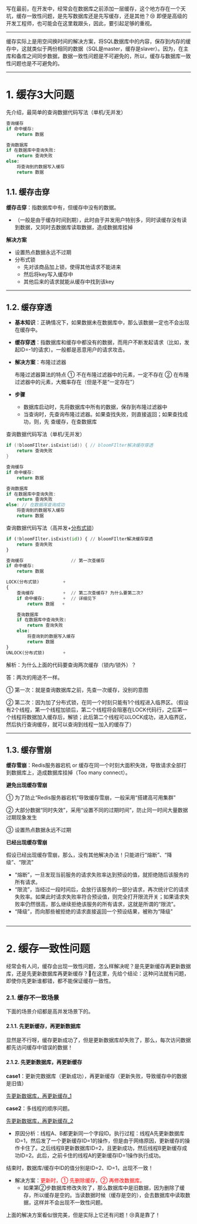 写在最前，在开发中，经常会在数据库之前添加一层缓存，这个地方存在一个天坑，缓存一致性问题，是先写数据库还是先写缓存，还是其他？:cry: 即便是高级的开发工程师，也可能会在这里栽跟头，因此，要引起足够的重视。

---

缓存实际上是用空间换时间的解决方案，将SQL数据库中的内容，保存到内存的缓存中，这就类似于两份相同的数据（SQL是master，缓存是slaver）。因为，在主库和备库之间同步数据，数据一致性问题是不可避免的，所以，缓存与数据库一致性问题也是不可避免的。

---

# 1. 缓存3大问题

先介绍，最简单的查询数据代码写法（单机/无并发）

```python
查询缓存
if 命中缓存:
	return 数据

查询数据库
if 在数据库中查询失败:
	return 查询失败
else:
	将查询到的数据写入缓存
	return 数据
```

## 1.1. 缓存击穿

**缓存击穿**：指数据库中有，但缓存中没有的数据。

- （一般是由于缓存时间到期），此时由于并发用户特别多，同时读缓存没有读到数据，又同时去数据库读取数据，造成数据库挂掉

**解决方案**

- 设置热点数据永远不过期
- 分布式锁
  - 先对该商品加上锁，使得其他请求不能进来
  - 然后将key写入缓存中
  - 其他后来的请求就能从缓存中找到该key

---

## 1.2. 缓存穿透

- **基本知识**：正确情况下，如果数据未在数据库中，那么该数据一定也不会出现在缓存中。

- **缓存穿透**：指数据库和缓存中都没有的数据，而用户不断发起请求（比如，发起ID=-1的请求）。一般都是恶意用户的请求攻击。

- **解决方案**：布隆过滤器

  布隆过滤器算法的特点 ① 不在布隆过滤器中的元素，一定不存在 ② 在布隆过滤器中的元素，大概率存在（但是不是“一定存在”）

- **步骤**

  - 数据库启动时，先将数据库中所有的数据，保存到布隆过滤器中
  - 当查询时，先查询布隆过滤器。如果查找失败，则直接返回；如果查找成功，则，先 查缓存，在查数据库



查询数据代码写法（单机/无并发）

```c
if (!bloomFIlter.isExist(id)) { // bloomFIlter解决缓存穿透
    return 查询失败
}

查询缓存
if 命中缓存:
	return 数据

查询数据库
if 在数据库中查询失败:
	return 查询失败
else: // 在数据库查询成功
	将查询到的数据写入缓存
	return 数据
```

查询数据代码写法（高并发+[分布式锁](https://github.com/gEricy/knownledge/blob/master/X_%E5%88%86%E5%B8%83%E5%BC%8F/%E5%88%86%E5%B8%83%E5%BC%8F%E9%94%81.md)）

```python
if (!bloomFIlter.isExist(id)) { // bloomFIlter解决缓存穿透
    return 查询失败
}

查询缓存			      // 第一次查缓存
if 命中缓存:
	return 数据

LOCK(分布式锁)         +
{
    查询缓存		   +  // 第二次查缓存? 为什么要第二次?
    if 命中缓存:       +  // 详细见下
        return 数据   +

    查询数据库
    if 在数据库中查询失败:
        return 查询失败
    else:
        将查询到的数据写入缓存
        return 数据
}
UNLOCK(分布式锁)       +
```

解析：为什么上面的代码要查询两次缓存（锁内/锁外）？

答：两次的用途不一样。

① 第一次：就是查询数据库之前，先查一次缓存，没别的意图

② 第二次：因为加了分布式锁，在同一个时刻只能有1个线程进入临界区。（假设有2个线程，第一个线程加锁后，第二个线程将会阻塞在LOCK代码行，之后第一个线程将数据加入缓存后，解锁；此后第二个线程可以LOCK成功，进入临界区，然后执行查询缓存，就可以查询到线程一加入的缓存了）



---



## 1.3. 缓存雪崩

**缓存雪崩**：Redis服务器宕机 or 缓存在同一个时刻大面积失效，导致请求全部打到数据库上，造成数据库挂掉（Too many connect）。

**避免出现缓存雪崩**

① 为了防止“Redis服务器宕机”导致缓存雪崩，一般采用“搭建高可用集群”

② 大部分数据“同时失效”，采用“设置不同的过期时间”，防止同一时间大量数据过期现象发生

③ 设置热点数据永远不过期

**已经出现缓存雪崩**

假设已经出现缓存雪崩，那么，没有其他解决办法！只能进行“熔断”、“降级”、“限流”

- “熔断”，一旦发现当前服务的请求失败率达到预设的值，就拒绝随后该服务的所有请求。
- “限流”，当经过一段时间后，会放行该服务的一部分请求，再次统计它的请求失败率。如果此时请求失败率符合预设值，则完全打开限流开关；如果请求失败率仍然很高，那么继续拒绝该服务的所有请求，这就是所谓的“限流”。
- “降级”，而向那些被拒绝的请求直接返回一个预设结果，被称为“降级”

## 



----



# 2. 缓存一致性问题

经常会有人问，缓存会出现一致性问题，怎么样解决呢？是先更新缓存再更新数据库，还是先更新数据库再更新缓存？:slightly_smiling_face:在这里，先给个结论：这种问法就有问题，即使你先更新谁都错，都不能保证缓存一致性。



### 2.1. 缓存不一致场景

下面的场景介绍都是高并发场景下的。

#### 2.1.1. 先更新缓存，再更新数据库

显然是不行呀，缓存更新成功了，但是更新数据库却失败了，那么，每次访问数据都先访问缓存中错误的数据！

#### 2.1.2. 先更新数据库，再更新缓存

**case1**：更新完数据库（更新成功），再更新缓存（更新失败，导致缓存中的数据是旧值）

[先更新数据库，再更新缓存_1](https://github.com/gEricy/knownledge/blob/master/A_%E6%95%B0%E6%8D%AE%E5%BA%93_SQL_Redis/%E5%8E%9F%E7%90%86%E5%9B%BE/%E5%85%88%E6%9B%B4%E6%96%B0%E6%95%B0%E6%8D%AE%E5%BA%93%E5%86%8D%E6%9B%B4%E6%96%B0%E7%BC%93%E5%AD%98_1.png)

**case2**：多线程的顺序问题。

[先更新数据库，再更新缓存_2](https://github.com/gEricy/knownledge/blob/master/A_%E6%95%B0%E6%8D%AE%E5%BA%93_SQL_Redis/%E5%8E%9F%E7%90%86%E5%9B%BE/%E5%85%88%E6%9B%B4%E6%96%B0%E6%95%B0%E6%8D%AE%E5%BA%93%E5%86%8D%E6%9B%B4%E6%96%B0%E7%BC%93%E5%AD%98_2.png)

- 原因分析：线程A、B都更新同一个字段ID。执行过程：线程A先更新数据库ID=1，然后发了一个更新缓存ID=1的操作，但是由于网络原因，更新缓存的操作卡住了。之后线程B更新数据库ID=2，且更新成功，然后线程B更新缓存成功ID=2。此后，之前卡住的线程A的更新缓存ID=1操作执行成功。

结束时，数据库/缓存中ID的值分别是ID=2、ID=1，出现不一致！

- 解决方案：<font color=red>更新时，① 先删除缓存，② 再修改数据库。 </font>
  - 如果第②步数据库修改失败了，那么数据库中是旧数据，因为删除了缓存，所以缓存是空的。当读数据时候（缓存是空的），会去数据库中读取数据，这样并不会出现不一致性问题。

上面的解决方案看似很完美，但是实际上它还有问题！:cry:真是靠了！

#### 

